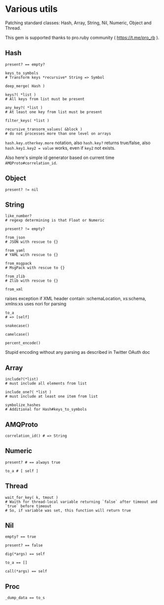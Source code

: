 # Various utils

Patching standard classes: Hash, Array, String, Nil, Numeric, Object and Thread.

This gem is supported thanks to pro.ruby community ( https://t.me/pro_rb ).

## Hash

    present? == empty?

    keys_to_symbols
    # Transform keys *recursive* String => Symbol

    deep_merge( Hash )

    keys?( *list )
    # All keys from list must be present

    any_key?( *list )
    # At least one key from list must be present

    filter_keys( *list )

    recursive_transorm_values( &block )
    # do not processes more than one level on arrays

`hash.key.otherkey.more` notation, also `hash.key?` returns true/false, also `hash.key1.key2 = value` works, even if `key2` not exists.

Also here's simple id generator based on current time `AMQProto#correlation_id`.

## Object

    present? != nil

## String

    like_number?
    # regexp determining is that Float or Numeric

    present? != empty?

    from_json
    # JSON with rescue to {}

    from_yaml
    # YAML with rescue to {}

    from_msgpack
    # MsgPack with rescue to {}

    from_zlib
    # Zlib with rescue to {}

    from_xml
raises exception if XML header contain :schemaLocation, xs:schema, xmlns:xs
uses nori for parsing

    to_a
    # => [self]

    snakecase()

    camelcase()

    percent_encode()
Stupid encoding without any parsing as described in Twitter OAuth doc

## Array

    include?(*list)
    # must include all elements from list

    include_one?( *list )
    # must include at least one item from list

    symbolize_hashes
    # Additional for Hash#keys_to_symbols

## AMQProto

    correlation_id() # => String

## Numeric

    present? # == always true

    to_a # [ self ]

## Thread

    wait_for_key( k, tmout )
    # Waith for thread-local variable returning `false` after timeout and `true` before timeout
    # So, if variable was set, this function will return true

## Nil

    empty? == true

    present? == false

    dig(*args) == self

    to_a == []

    call(*args) == self

## Proc

    _dump_data == to_s

